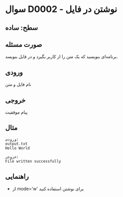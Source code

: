 # سوال D0002 - نوشتن در فایل

## سطح: ساده

## صورت مسئله
برنامه‌ای بنویسید که یک متن را از کاربر بگیرد و در فایل بنویسد.

## ورودی
نام فایل و متن

## خروجی
پیام موفقیت

## مثال
```
ورودی:
output.txt
Hello World

خروجی:
File written successfully
```

## راهنمایی
- از mode='w' برای نوشتن استفاده کنید
